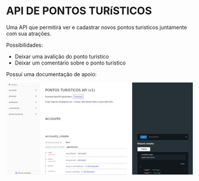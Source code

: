 # API DE PONTOS TURíSTICOS
Uma API que permitirá ver e cadastrar novos pontos turisticos juntamente 
com sua atrações.

Possibilidades:

- Deixar uma avalição do ponto turístico
- Deixar um comentário sobre o ponto turístico

Possui uma documentação de apoio:

![alt text](https://github.com/Felipe500/api-pontos-turisticos-drf/blob/main/screen_1.png?raw=true)
